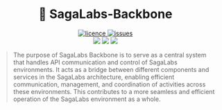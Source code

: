 <div align="center">
<h1>
🔌 SagaLabs-Backbone
</h1>
 <a href="https://github.com/cvpl-fdca/SagaLabs-Backbone/blob/master/LICENSE">
    <img src="https://img.shields.io/badge/License-GPLv3-blue.svg?longCache=true&style=flat-square" alt="licence">
  </a>
  <a href="https://img.shields.io/github/issues/cvpl-fdca/SagaLabs-Backbone">
  <img src="https://img.shields.io/github/issues/cvpl-fdca/SagaLabs-Backbone" alt="issues">
  
  </a>
  <br>
  <img src="https://img.shields.io/badge/-Swagger-%23Clojure?style=for-the-badge&logo=swagger&logoColor=white"/>
  <img src="https://img.shields.io/badge/python-3670A0?style=for-the-badge&logo=python&logoColor=ffdd54"/>
<a href="https://www.linkedin.com/company/foreningen-for-danske-cyber-alumner"><img src="https://img.shields.io/badge/linkedin-%230077B5.svg?style=for-the-badge&logo=linkedin&logoColor=white" /></a>

</div>

> The purpose of SagaLabs Backbone is to serve as a central system that handles API communication and control of SagaLabs environments. It acts as a bridge between different components and services in the SagaLabs architecture, enabling efficient communication, management, and coordination of activities across these environments. This contributes to a more seamless and efficient operation of the SagaLabs environment as a whole.